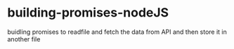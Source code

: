 # building-promises-nodeJS
buidling promises  to readfile and fetch the data from API and then store it in another file 
